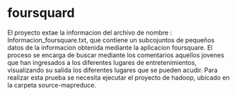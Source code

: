 # foursquard

El proyecto extae la informacion del archivo de nombre : Informacion_foursquare.txt, que contiene un subcojuntos de pequeños datos de la informacion obtenida mediante la aplicacion foursquare.
El proceso se encarga de buscar mediante los comentarios aquellos jovenes que han ingresados a los diferentes lugares de entretenimientos, visualizando su salida los diferentes lugares que se pueden acudir.
Para realizar esta prueba se necesita ejecutar el proyecto de hadoop, ubicado en la carpeta source-mapreduce.
